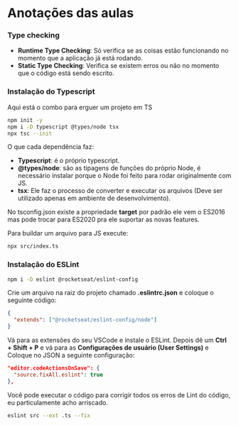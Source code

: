 # Anotações das aulas

### Type checking
- <b>Runtime Type Checking</b>: Só verifica se as coisas estão funcionando no momento que a aplicação já está rodando.
- <b>Static Type Checking</b>: Verifica se existem erros ou não no momento que o código está sendo escrito.

### Instalação do Typescript
Aqui está o combo para erguer um projeto em TS
```bash
npm init -y
npm i -D typescript @types/node tsx
npx tsc --init
```
O que cada dependência faz:
- **Typescript**: é o próprio typescript.
- **@types/node**: são as tipagens de funções do próprio Node, é necessário instalar porque o Node foi feito para rodar originalmente com JS.
- **tsx**: Ele faz o processo de converter e executar os arquivos (Deve ser utilizado apenas em ambiente de desenvolvimento).

No tsconfig.json existe a propriedade **target** por padrão ele vem o ES2016 mas pode trocar para ES2020 pra ele suportar as novas features.

Para buildar um arquivo para JS execute:
```bash
npx src/index.ts
```

### Instalação do ESLint
```bash
npm i -D eslint @rocketseat/eslint-config
```
Crie um arquivo na raiz do projeto chamado **.eslintrc.json** e coloque o seguinte código:
```json
{
  "extends": ["@rocketseat/eslint-config/node"]
}
```
Vá para as extensões do seu VSCode e instale o ESLint.
Depois dê um **Ctrl + Shift + P** e vá para as **Configurações de usuário (User Settings)** e Coloque no JSON a seguinte configuração:
```json
"editor.codeActionsOnSave": {
  "source.fixAll.eslint": true
},
```

Você pode executar o código para corrigir todos os erros de Lint do código, eu particulamente acho arriscado.
```bash
eslint src --ext .ts --fix
```
